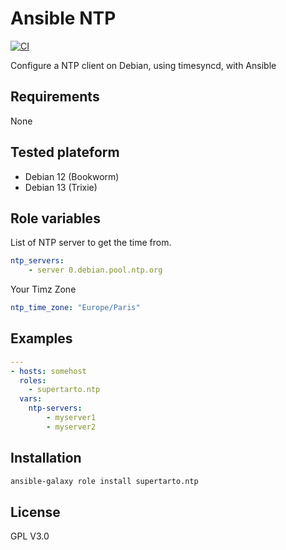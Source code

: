 # Ansible NTP
[![CI](https://github.com/supertarto/ansible-ntp/workflows/CI/badge.svg?event=push)](https://github.com/supertarto/ansible-ntp/actions?query=workflow%3ACI)

Configure a NTP client on Debian, using timesyncd, with Ansible

## Requirements
None

## Tested plateform
* Debian 12 (Bookworm)
* Debian 13 (Trixie)

## Role variables
List of NTP server to get the time from.

```yml
ntp_servers:
    - server 0.debian.pool.ntp.org
```

Your Timz Zone

```yml
ntp_time_zone: "Europe/Paris"
```

## Examples

```yml
---
- hosts: somehost
  roles:
    - supertarto.ntp
  vars:
    ntp-servers:
        - myserver1
        - myserver2  
```

## Installation

```bash
ansible-galaxy role install supertarto.ntp
```

## License
GPL V3.0
